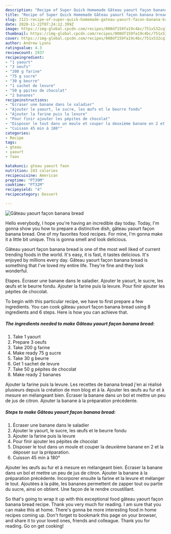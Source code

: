 ```yaml
---
description: "Recipe of Super Quick Homemade Gâteau yaourt façon banana bread"
title: "Recipe of Super Quick Homemade Gâteau yaourt façon banana bread"
slug: 2121-recipe-of-super-quick-homemade-gateau-yaourt-facon-banana-bread
date: 2020-11-22T07:24:12.399Z
image: https://img-global.cpcdn.com/recipes/000df159fa19c4bc/751x532cq70/gateau-yaourt-facon-banana-bread-photo-principale-de-la-recette.jpg
thumbnail: https://img-global.cpcdn.com/recipes/000df159fa19c4bc/751x532cq70/gateau-yaourt-facon-banana-bread-photo-principale-de-la-recette.jpg
cover: https://img-global.cpcdn.com/recipes/000df159fa19c4bc/751x532cq70/gateau-yaourt-facon-banana-bread-photo-principale-de-la-recette.jpg
author: Andrew Lyons
ratingvalue: 4.3
reviewcount: 2937
recipeingredient:
- "1 yaourt"
- "3 oeufs"
- "200 g farine"
- "75 g sucre"
- "30 g beurre"
- "1 sachet de levure"
- "50 g ppites de chocolat"
- "2 bananes"
recipeinstructions:
- "Écraser une banane dans le saladier"
- "Ajouter le yaourt, le sucre, les œufs et le beurre fondu"
- "Ajouter la farine puis la levure"
- "Pour finir ajouter les pépites de chocolat"
- "Disposer le tout dans un moule et couper la deuxième banane en 2 et la déposer sur la préparation."
- "Cuisson 45 min à 180°"
categories:
- Recipe
tags:
- gteau
- yaourt
- faon

katakunci: gteau yaourt faon 
nutrition: 243 calories
recipecuisine: American
preptime: "PT39M"
cooktime: "PT32M"
recipeyield: "4"
recipecategory: Dessert

---
```



![Gâteau yaourt façon banana bread](https://img-global.cpcdn.com/recipes/000df159fa19c4bc/751x532cq70/gateau-yaourt-facon-banana-bread-photo-principale-de-la-recette.jpg)

Hello everybody, I hope you're having an incredible day today. Today, I'm gonna show you how to prepare a distinctive dish, gâteau yaourt façon banana bread. One of my favorites food recipes. For mine, I'm gonna make it a little bit unique. This is gonna smell and look delicious.

Gâteau yaourt façon banana bread is one of the most well liked of current trending foods in the world. It's easy, it is fast, it tastes delicious. It's enjoyed by millions every day. Gâteau yaourt façon banana bread is something that I've loved my entire life. They're fine and they look wonderful.

Etapes. Écraser une banane dans le saladier. Ajouter le yaourt, le sucre, les œufs et le beurre fondu. Ajouter la farine puis la levure. Pour finir ajouter les pépites de chocolat.


To begin with this particular recipe, we have to first prepare a few ingredients. You can cook gâteau yaourt façon banana bread using 8 ingredients and 6 steps. Here is how you can achieve that.

<!--inarticleads1-->

##### The ingredients needed to make Gâteau yaourt façon banana bread:

1. Take 1 yaourt
1. Prepare 3 oeufs
1. Take 200 g farine
1. Make ready 75 g sucre
1. Take 30 g beurre
1. Get 1 sachet de levure
1. Take 50 g pépites de chocolat
1. Make ready 2 bananes


Ajouter la farine puis la levure. Les recettes de banana bread j&#39;en ai réalisé plusieurs depuis la création de mon blog et à la. Ajouter les œufs au fur et à mesure en mélangeant bien. Écraser la banane dans un bol et mettre un peu de jus de citron. Ajouter la banane à la préparation précédente. 

<!--inarticleads2-->

##### Steps to make Gâteau yaourt façon banana bread:

1. Écraser une banane dans le saladier
1. Ajouter le yaourt, le sucre, les œufs et le beurre fondu
1. Ajouter la farine puis la levure
1. Pour finir ajouter les pépites de chocolat
1. Disposer le tout dans un moule et couper la deuxième banane en 2 et la déposer sur la préparation.
1. Cuisson 45 min à 180°


Ajouter les œufs au fur et à mesure en mélangeant bien. Écraser la banane dans un bol et mettre un peu de jus de citron. Ajouter la banane à la préparation précédente. Incorporer ensuite la farine et la levure et mélanger le tout. Ajoutées à la pâte, les bananes permettent de zapper tout ou partie du sucre, ainsi on obtient. Une façon de le rendre croustillant. 

So that's going to wrap it up with this exceptional food gâteau yaourt façon banana bread recipe. Thank you very much for reading. I am sure that you can make this at home. There's gonna be more interesting food in home recipes coming up. Don't forget to bookmark this page on your browser, and share it to your loved ones, friends and colleague. Thank you for reading. Go on get cooking!
